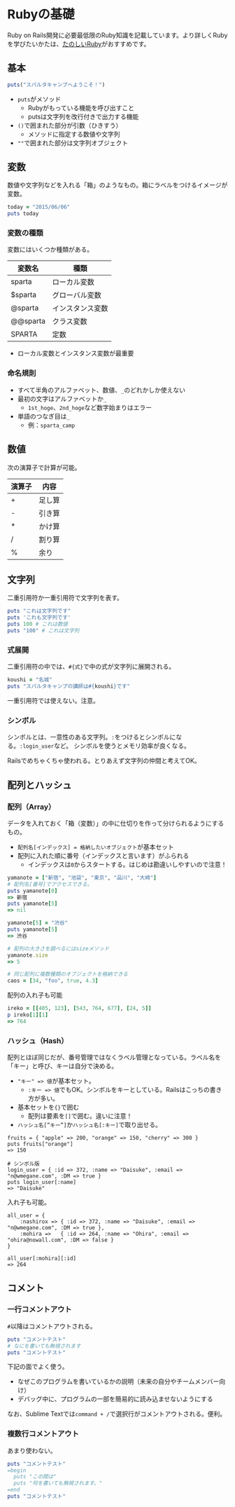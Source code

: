 # Rubyの基礎
Ruby on Rails開発に必要最低限のRuby知識を記載しています。より詳しくRubyを学びたいかたは、[たのしいRuby](http://www.amazon.co.jp/dp/4797372273)がおすすめです。

## 基本

```ruby
puts("スパルタキャンプへようこそ！")
```

- `puts`がメソッド
	- Rubyがもっている機能を呼び出すこと
	- putsは文字列を改行付きで出力する機能
- `()`で囲まれた部分が引数（ひきすう）
	- メソッドに指定する数値や文字列
- `""`で囲まれた部分は文字列オブジェクト

## 変数
数値や文字列などを入れる「箱」のようなもの。箱にラベルをつけるイメージが変数。

```ruby
today = "2015/06/06"
puts today
```

### 変数の種類
変数にはいくつか種類がある。

変数名|種類|
-----|----|
sparta|ローカル変数|
$sparta|グローバル変数|
@sparta|インスタンス変数|
@@sparta|クラス変数|
SPARTA|定数|

- ローカル変数とインスタンス変数が最重要

### 命名規則
- すべて半角のアルファベット、数値、`_`のどれかしか使えない
- 最初の文字はアルファベットか`_`
	- `1st_hoge`、`2nd_hoge`など数字始まりはエラー
- 単語のつなぎ目は`_`
	- 例：`sparta_camp`

## 数値
次の演算子で計算が可能。

演算子|内容|
-----|----|
+|足し算|
-|引き算|
*|かけ算|
/|割り算|
%|余り|

## 文字列
二重引用符か一重引用符で文字列を表す。

```ruby
puts "これは文字列です"
puts 'これも文字列です'
puts 100 # これは数値
puts "100" # これは文字列
```

### 式展開
二重引用符の中では、`#{式}`で中の式が文字列に展開される。

```ruby
koushi = "名城"
puts "スパルタキャンプの講師は#{koushi}です"
```

一重引用符では使えない。注意。

### シンボル
シンボルとは、一意性のある文字列。`:`をつけるとシンボルになる。`:login_user`など。
シンボルを使うとメモリ効率が良くなる。

Railsでめちゃくちゃ使われる。とりあえず文字列の仲間と考えてOK。

## 配列とハッシュ
### 配列（Array）
データを入れておく「箱（変数）」の中に仕切りを作って分けられるようにするもの。

- `配列名[インデックス] = 格納したいオブジェクト`が基本セット
- 配列に入れた順に番号（インデックスと言います）がふられる
	- インデックスは`0`からスタートする。はじめは勘違いしやすいので注意！

```ruby
yamanote = ["新宿", "池袋", "東京", "品川", "大崎"]
# 配列名[番号]でアクセスできる。
puts yamanote[0]
=> 新宿
puts yamanote[5]
=> nil

yamanote[5] = "渋谷"
puts yamanote[5]
=> 渋谷

# 配列の大きさを調べるにはsizeメソッド
yamanote.size
=> 5

# 同じ配列に複数種類のオブジェクトを格納できる
caos = [34, "foo", true, 4.3]

```

配列の入れ子も可能

```ruby
ireko = [[405, 123], [543, 764, 677], [24, 5]]
p ireko[1][1]
=> 764

```

### ハッシュ（Hash）
配列とほぼ同じだが、番号管理ではなくラベル管理となっている。ラベル名を「キー」と呼び、キーは自分で決める。

- `"キー" => 値`が基本セット。
	- `:キー => 値`でもOK。シンボルをキーとしている。Railsはこっちの書き方が多い。
- 基本セットを`{}`で囲む
	- 配列は要素を`[]`で囲む。違いに注意！
- `ハッシュ名[”キー”]`か`ハッシュ名[:キー]`で取り出せる。

```
fruits = { "apple" => 200, "orange" => 150, "cherry" => 300 }
puts fruits["orange"]
=> 150

# シンボル版
login_user = { :id => 372, :name => "Daisuke", :email => "n@wmegane.com", :DM => true }
puts login_user[:name]
=> "Daisuke"
``` 

入れ子も可能。

```
all_user = {
	:nashirox => { :id => 372, :name => "Daisuke", :email => "n@wmegane.com", :DM => true },
	:mohira =>   { :id => 264, :name => "Ohira", :email => "ohira@nowall.com", :DM => false }
}

all_user[:mohira][:id]
=> 264
```

## コメント
### 一行コメントアウト
`#`以降はコメントアウトされる。

```ruby
puts "コメントテスト"
# なにを書いても無視されます
puts "コメントテスト"
```

下記の面でよく使う。

- なぜこのプログラムを書いているかの説明（未来の自分やチームメンバー向け）
- デバッグ中に、プログラムの一部を簡易的に読み込ませないようにする

なお、Sublime Textでは`command + /`で選択行がコメントアウトされる。便利。

### 複数行コメントアウト
あまり使わない。

```ruby
puts "コメントテスト"
=begin
  puts "この間は"
  puts "何を書いても無視されます。"
=end
puts "コメントテスト"
```
